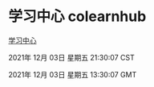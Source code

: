 # 学习中心 colearnhub
[学习中心](http://59.174.25.102:56308/colearnhub/)

2021年 12月 03日 星期五 21:30:07 CST

2021年 12月 03日 星期五 13:30:07 GMT
